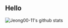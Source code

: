 ## Hello

![Jeong00-11's github stats](https://github-readme-stats.vercel.app/api?usernaver=Jeong00-11)

